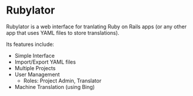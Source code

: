 Rubylator
=========

Rubylator is a web interface for tranlating Ruby on Rails apps (or any other app that uses YAML files to store translations).

Its features include:

* Simple Interface
* Import/Export YAML files
* Multiple Projects
* User Management
  * Roles: Project Admin, Translator
* Machine Translation (using Bing)
